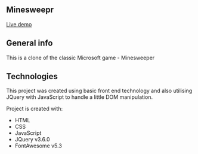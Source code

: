 ## Minesweepr

[Live demo](https://okidokitokiloki.github.io/minesweepr/)

## General info
This is a clone of the classic Microsoft game - Minesweeper
	
## Technologies
This project was created using basic front end technology and also utilising JQuery with JavaScript to handle a little DOM manipulation.

Project is created with:
* HTML
* CSS
* JavaScript
* JQuery v3.6.0
* FontAwesome v5.3
